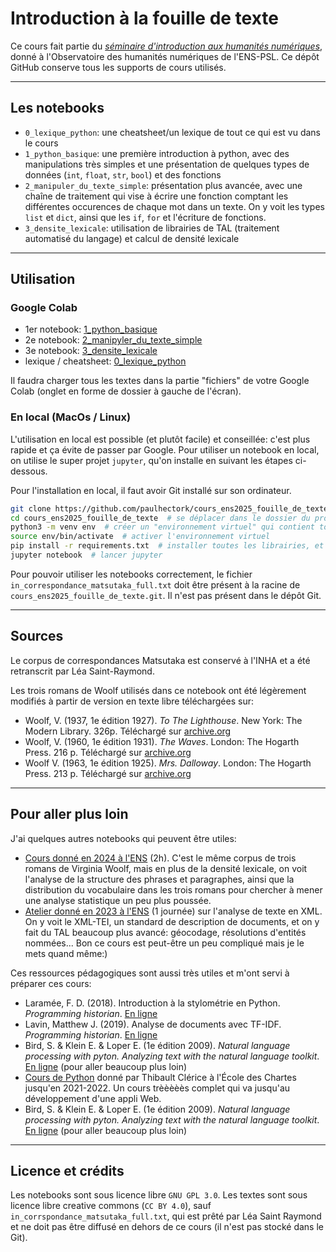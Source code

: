 # Introduction à la fouille de texte

Ce cours fait partie du [*séminaire d'introduction aux humanités numériques*](https://odhn.ens.psl.eu/evenements/manipulation-de-textes-avec-python), donné à l'Observatoire des humanités numériques de l'ENS-PSL. Ce dépôt GitHub conserve tous les supports de cours utilisés.

---

## Les notebooks

- `0_lexique_python`: une cheatsheet/un lexique de tout ce qui est vu dans le cours
- `1_python_basique`: une première introduction à python, avec des manipulations très simples et une présentation de quelques types de données (`int`, `float`, `str`, `bool`) et des fonctions
- `2_manipuler_du_texte_simple`: présentation plus avancée, avec une chaîne de traitement qui vise à écrire une fonction comptant les différentes occurences de chaque mot dans un texte. On y voit les types `list` et `dict`, ainsi que les `if`, `for` et l'écriture de fonctions.
- `3_densite_lexicale`: utilisation de librairies de TAL (traitement automatisé du langage) et calcul de densité lexicale

---

## Utilisation

### Google Colab

- 1er notebook: [1_python_basique](https://colab.research.google.com/drive/1v5KxcpGpO9SIPQZ3UmVSwozzPzr5YYAm?usp=sharing)
- 2e notebook: [2_manipyler_du_texte_simple](https://colab.research.google.com/drive/1lZKOKOe00QPbc9bbRGIjD5N5sK9b4P4Z?usp=sharing)
- 3e notebook: [3_densite_lexicale](https://colab.research.google.com/drive/1oZOuAf_etr9MTvf_2c0hIn-1rZVoPwCT?usp=sharing)
- lexique / cheatsheet: [0_lexique_python](https://colab.research.google.com/drive/1pjREvSv9wG2aEpAdyy6zmryfhYi4WB5m?usp=sharing)

Il faudra charger tous les textes dans la partie "fichiers" de votre Google Colab (onglet en forme de dossier à gauche de l'écran).

### En local (MacOs / Linux)

L'utilisation en local est possible (et plutôt facile) et conseillée: c'est plus rapide et ça évite de passer par Google. Pour utiliser un notebook en local, on utilise le super projet `jupyter`, qu'on installe en suivant les étapes ci-dessous.

Pour l'installation en local, il faut avoir Git installé sur son ordinateur.

```bash
git clone https://github.com/paulhectork/cours_ens2025_fouille_de_texte.git  # on télécharge le projet
cd cours_ens2025_fouille_de_texte  # se déplacer dans le dossier du projet
python3 -m venv env  # créer un "environnement virtuel" qui contient toutes les librairie python propre au projet
source env/bin/activate  # activer l'environnement virtuel
pip install -r requirements.txt  # installer toutes les librairies, et surtout jupyter notebook
jupyter notebook  # lancer jupyter
```

Pour pouvoir utiliser les notebooks correctement, le fichier `in_correspondance_matsutaka_full.txt` doit être présent à la racine de `cours_ens2025_fouille_de_texte.git`. Il n'est pas présent dans le dépôt Git.

---

## Sources

Le corpus de correspondances Matsutaka est conservé à l'INHA et a été retranscrit par Léa Saint-Raymond.

Les trois romans de Woolf utilisés dans ce notebook ont été légèrement modifiés à partir de version en texte libre téléchargées sur:
- Woolf, V. (1937, 1e édition 1927). *To The Lighthouse*. New York: The Modern Library. 326p. Téléchargé sur [archive.org](https://archive.org/details/in.ernet.dli.2015.376)
- Woolf, V. (1960, 1e édition 1931). *The Waves*. London: The Hogarth Press. 216 p. Téléchargé sur [archive.org](https://archive.org/details/in.ernet.dli.2015.2478/)
- Woolf V. (1963, 1e édition 1925). *Mrs. Dalloway*. London: The Hogarth Press. 213 p. Téléchargé sur [archive.org](https://archive.org/details/dli.ernet.16394/)

---

## Pour aller plus loin

J'ai quelques autres notebooks qui peuvent être utiles:

- [Cours donné en 2024 à l'ENS](https://github.com/paulhectork/cours_ens2024_fouille_de_texte) (2h). C'est le même corpus de trois romans de Virginia Woolf, mais en plus de la densité lexicale, on voit l'analyse de la structure des phrases et paragraphes, ainsi que la distribution du vocabulaire dans les trois romans pour chercher à mener une analyse statistique un peu plus poussée.
- [Atelier donné en 2023 à l'ENS](https://github.com/paulhectork/cours_ens2023_xmltei) (1 journée) sur l'analyse de texte en XML. On y voit le XML-TEI, un standard de description de documents, et on y fait du TAL beaucoup plus avancé: géocodage, résolutions d'entités nommées... Bon ce cours est peut-être un peu compliqué mais je le mets quand même:) 

Ces ressources pédagogiques sont aussi très utiles et m'ont servi à préparer ces cours:
- Laramée, F. D. (2018). Introduction à la stylométrie en Python. *Programming historian*. [En ligne](https://programminghistorian.org/fr/lecons/introduction-a-la-stylometrie-avec-python)
- Lavin, Matthew J. (2019). Analyse de documents avec TF-IDF. *Programming historian*. [En ligne](https://programminghistorian.org/fr/lecons/analyse-de-documents-avec-tfidf)
- Bird, S. & Klein E. & Loper E. (1e édition 2009). *Natural language processing with pyton. Analyzing text with the natural language toolkit*. [En ligne](https://www.nltk.org/book/) (pour aller beaucoup plus loin) 
- [Cours de Python](https://github.com/PonteIneptique/cours-python) donné par Thibault Clérice à l'École des Chartes jusqu'en 2021-2022. Un cours trèèèèès complet qui va jusqu'au développement d'une appli Web.
- Bird, S. & Klein E. & Loper E. (1e édition 2009). *Natural language processing with pyton. Analyzing text with the natural language toolkit*. [En ligne](https://www.nltk.org/book/) (pour aller beaucoup plus loin) 

---

## Licence et crédits

Les notebooks sont sous licence libre `GNU GPL 3.0`. Les textes sont sous licence libre creative commons (`CC BY 4.0`), sauf `in_corrspondance_matsutaka_full.txt`, qui est prêté par Léa Saint Raymond et ne doit pas être diffusé en dehors de ce cours (il n'est pas stocké dans le Git).
